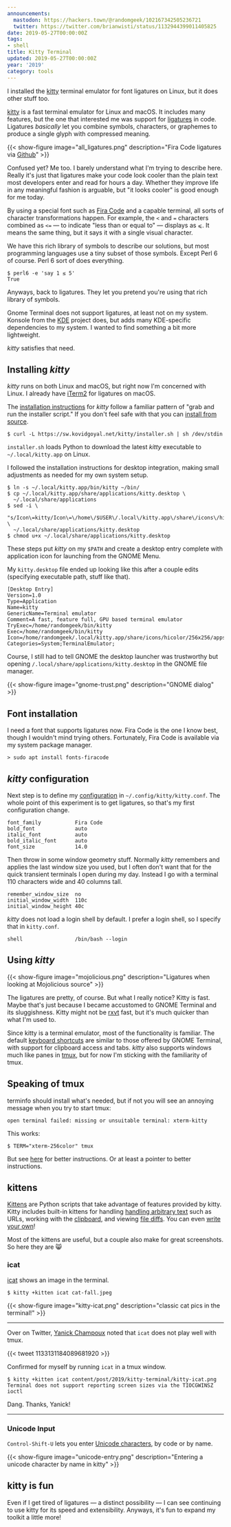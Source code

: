 ```yaml
---
announcements:
  mastodon: https://hackers.town/@randomgeek/102167342505236721
  twitter: https://twitter.com/brianwisti/status/1132944399011405825
date: 2019-05-27T00:00:00Z
tags:
- shell
title: Kitty Terminal
updated: 2019-05-27T00:00:00Z
year: '2019'
category: tools
---
```



I installed the [kitty][] terminal emulator for font ligatures on Linux, but it does other stuff too.

[kitty]: https://sw.kovidgoyal.net/kitty/index.html

<!--more-->

[kitty][] is a fast terminal emulator for Linux and macOS. It includes many features, but the one
that interested me was support for [ligatures][] in code. Ligatures *basically* let you combine symbols,
characters, or graphemes to produce a single glyph with compressed meaning.

[kitty]: https://sw.kovidgoyal.net/kitty/index.html
[ligatures]: https://en.wikipedia.org/wiki/Typographic_ligature

{{< show-figure
    image="all_ligatures.png"
    description="Fira Code ligatures via [Github](https://github.com/tonsky/FiraCode/blob/master/showcases/all_ligatures.png)" >}}

Confused yet? Me too. I barely understand what I'm trying to describe here. Really it's just that ligatures
make your code look cooler than the plain text most developers enter and read for hours a day. Whether
they improve life in any meaningful fashion is arguable, but "it looks cooler" is good enough for me today.

By using a special font such as [Fira Code][] and a capable terminal, all sorts of character transformations
happen. For example, the `<` and `=` characters combined as `<=` — to indicate "less than or equal to" —
displays as `⩽`. It means the same thing, but it says it with a single visual character.

[Fira Code]: https://github.com/tonsky/FiraCode

We have this rich library of symbols to describe our solutions, but most programming languages use a tiny
subset of those symbols. Except Perl 6 of course. Perl 6 sort of does everything.

``` shell
$ perl6 -e 'say 1 ≤ 5'
True
```

Anyways, back to ligatures. They let you pretend you're using that rich library of symbols.

Gnome Terminal does not support ligatures, at least not on my system. Konsole from the [KDE][] project does,
but adds many KDE-specific dependencies to my system. I wanted to find something a bit more lightweight.

[KDE]: https://www.kde.org/

*kitty* satisfies that need.

## Installing *kitty*

*kitty* runs on both Linux and macOS, but right now I'm concerned with Linux. I already have [iTerm2][] for
ligatures on macOS.

[iTerm2]: https://iterm2.com/

The [installation instructions][] for *kitty* follow a familiar pattern of "grab and run the installer
script." If you don't feel safe with that you can [install from source][].

[installation instructions]: https://sw.kovidgoyal.net/kitty/binary.html
[install from source]: https://sw.kovidgoyal.net/kitty/build.html

``` shell
$ curl -L https://sw.kovidgoyal.net/kitty/installer.sh | sh /dev/stdin
```

`installer.sh` loads Python to download the latest *kitty* executable to `~/.local/kitty.app` on Linux.

I followed the installation instructions for desktop integration, making small adjustments as needed for my
own system setup.

``` shell
$ ln -s ~/.local/kitty.app/bin/kitty ~/bin/
$ cp ~/.local/kitty.app/share/applications/kitty.desktop \
  ~/.local/share/applications
$ sed -i \
  "s/Icon\=kitty/Icon\=\/home\/$USER\/.local\/kitty.app\/share\/icons\/hicolor\/256x256\/apps\/kitty.png/g" \
  ~/.local/share/applications/kitty.desktop
$ chmod u+x ~/.local/share/applications/kitty.desktop
```

These steps put *kitty* on my `$PATH` and create a desktop entry complete with application icon for launching
from the GNOME Menu.

My `kitty.desktop` file ended up looking like this after a couple edits
(specifying executable path, stuff like that).

```
[Desktop Entry]
Version=1.0
Type=Application
Name=kitty
GenericName=Terminal emulator
Comment=A fast, feature full, GPU based terminal emulator
TryExec=/home/randomgeek/bin/kitty
Exec=/home/randomgeek/bin/kitty
Icon=/home/randomgeek/.local/kitty.app/share/icons/hicolor/256x256/apps/kitty.png
Categories=System;TerminalEmulator;
```

Course, I still had to tell GNOME the desktop launcher was trustworthy but
opening `/.local/share/applications/kitty.desktop` in the GNOME file manager.

{{< show-figure
    image="gnome-trust.png"
    description="GNOME dialog" >}}


## Font installation

I need a font that supports ligatures now. Fira Code is the one I know best, though I wouldn't mind
trying others. Fortunately, Fira Code is available via my system package manager.

``` shell
> sudo apt install fonts-firacode
```

## *kitty* configuration

Next step is to define my [configuration][] in `~/.config/kitty/kitty.conf`. The whole point of this
experiment is to get ligatures, so that's my first configuration change.

[configuration]: https://sw.kovidgoyal.net/kitty/conf.html


``` text
font_family           Fira Code
bold_font             auto
italic_font           auto
bold_italic_font      auto
font_size             14.0
```

Then throw in some window geometry stuff. Normally *kitty* remembers and applies the last window size you
used, but I often don't want that for the quick transient terminals I open during my day. Instead I go with a
terminal 110 characters wide and 40 columns tall.

``` text
remember_window_size  no
initial_window_width  110c
initial_window_height 40c
```

*kitty* does not load a login shell by default. I prefer a login shell, so I specify that in
`kitty.conf`.

``` text
shell                 /bin/bash --login
```

## Using *kitty*

{{< show-figure
    image="mojolicious.png"
    description="Ligatures when looking at Mojolicious source" >}}

The ligatures are pretty, of course. But what I really notice? Kitty is fast.
Maybe that's just because I became accustomed to GNOME Terminal and its
sluggishness. Kitty might not be [rxvt][] fast, but it's much quicker than what
I'm used to.

[rxvt]: http://rxvt.sourceforge.net/

Since kitty is a terminal emulator, most of the functionality is familiar. The
default [keyboard shortcuts][] are similar to those offered by GNOME Terminal,
with support for clipboard access and tabs. *kitty* also supports windows much
like panes in [tmux][], but for now I'm sticking with the familiarity of tmux.

[keyboard shortcuts]: https://sw.kovidgoyal.net/kitty/index.html#tabs-and-windows
[tmux]: https://github.com/tmux/tmux/wiki

## Speaking of tmux

terminfo should install what's needed, but if not you will see an annoying message when you try to start tmux:

``` shell
open terminal failed: missing or unsuitable terminal: xterm-kitty
```

This works:

``` shell
$ TERM="xterm-256color" tmux
```

But see [here](https://unix.stackexchange.com/questions/470676/tmux-under-kitty-terminal) for better
instructions. Or at least a pointer to better instructions.

## kittens

[Kittens][] are Python scripts that take advantage of features provided by kitty.
Kitty includes built-in kittens for handling [handling arbitrary text][] such as
URLs, working with the [clipboard][], and viewing [file diffs][]. You can even
[write your own][]!

[Kittens]: https://sw.kovidgoyal.net/kitty/index.html#kittens
[handling arbitrary text]: https://sw.kovidgoyal.net/kitty/kittens/hints.html
[clipboard]: https://sw.kovidgoyal.net/kitty/kittens/clipboard.html
[file diffs]: https://sw.kovidgoyal.net/kitty/kittens/diff.html
[write your own]: https://sw.kovidgoyal.net/kitty/kittens/custom.html

Most of the kittens are useful, but a couple also make for great screenshots. So
here they are 😸

### icat

[icat][] shows an image in the terminal.

[icat]: https://sw.kovidgoyal.net/kitty/kittens/icat.html

``` shell
$ kitty +kitten icat cat-fall.jpeg
```

{{< show-figure
    image="kitty-icat.png"
    description="classic cat pics in the terminal!" >}}

****

Over on Twitter, [Yanick Champoux][] noted that `icat` does not play well
with tmux.

{{< tweet 1133131184089681920 >}}

Confirmed for myself by running `icat` in a tmux window.

``` shell
$ kitty +kitten icat content/post/2019/kitty-terminal/kitty-icat.png 
Terminal does not support reporting screen sizes via the TIOCGWINSZ ioctl
```

Dang. Thanks, Yanick!

****

[Yanick Champoux]: http://techblog.babyl.ca/

### Unicode Input

`Control-Shift-U` lets you enter [Unicode characters][], by code or by name.

[Unicode characters]: https://sw.kovidgoyal.net/kitty/kittens/unicode-input.html

{{< show-figure
    image="unicode-entry.png"
    description="Entering a unicode character by name in kitty" >}}

## kitty is fun

Even if I get tired of ligatures — a distinct possibility — I can see continuing
to use kitty for its speed and extensibility. Anyways, it's fun to expand my
toolkit a little more!

